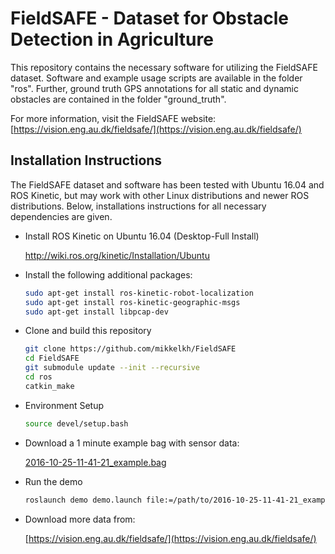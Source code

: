# FieldSAFE - Dataset for Obstacle Detection in Agriculture

This repository contains the necessary software for utilizing the FieldSAFE dataset.
Software and example usage scripts are available in the folder "ros".
Further, ground truth GPS annotations for all static and dynamic obstacles are contained in the folder "ground_truth".

For more information, visit the FieldSAFE website: [https://vision.eng.au.dk/fieldsafe/](https://vision.eng.au.dk/fieldsafe/)

## Installation Instructions
The FieldSAFE dataset and software has been tested with Ubuntu 16.04 and ROS Kinetic, but may work with other Linux distributions and newer ROS distributions.
Below, installations instructions for all necessary dependencies are given.

* Install ROS Kinetic on Ubuntu 16.04 (Desktop-Full Install)

    http://wiki.ros.org/kinetic/Installation/Ubuntu

* Install the following additional packages:
    ```sh
    sudo apt-get install ros-kinetic-robot-localization 
    sudo apt-get install ros-kinetic-geographic-msgs
    sudo apt-get install libpcap-dev
    ```
* Clone and build this repository
    ```sh
    git clone https://github.com/mikkelkh/FieldSAFE
    cd FieldSAFE
    git submodule update --init --recursive
    cd ros
    catkin_make
    ```
* Environment Setup
    ```sh
    source devel/setup.bash
    ```
* Download a 1 minute example bag with sensor data: 

    [2016-10-25-11-41-21_example.bag](https://vision.eng.au.dk/data/FieldSAFE/2016-10-25-11-41-21_example.bag)

* Run the demo
    ```sh
    roslaunch demo demo.launch file:=/path/to/2016-10-25-11-41-21_example.bag
    ```
* Download more data from: 

    [https://vision.eng.au.dk/fieldsafe/](https://vision.eng.au.dk/fieldsafe/)
